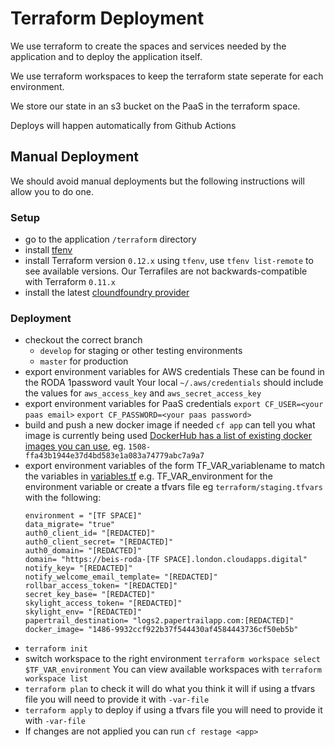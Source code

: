 # Terraform Deployment

We use terraform to create the spaces and services needed by the application and to deploy the application itself.

We use terraform workspaces to keep the terraform state seperate for each environment.

We store our state in an s3 bucket on the PaaS in the terraform space.

Deploys will happen automatically from Github Actions

## Manual Deployment

We should avoid manual deployments but the following instructions will allow you to do one.

### Setup

- go to the application `/terraform` directory
- install [tfenv](https://github.com/tfutils/tfenv)
- install Terraform version `0.12.x` using `tfenv`, use `tfenv list-remote` to see available versions. Our Terrafiles are not backwards-compatible with Terraform `0.11.x`
- install the latest [cloundfoundry provider](https://github.com/cloudfoundry-community/terraform-provider-cf/wiki#installations)

### Deployment

- checkout the correct branch
  - `develop` for staging or other testing environments
  - `master` for production
- export environment variables for AWS credentials
  These can be found in the RODA 1password vault
  Your local `~/.aws/credentials` should include the values for `aws_access_key` and `aws_secret_access_key`
- export environment variables for PaaS credentials
  `export CF_USER=<your paas email>`
  `export CF_PASSWORD=<your paas password>`
- build and push a new docker image if needed
  `cf app` can tell you what image is currently being used
  [DockerHub has a list of existing docker images you can use](https://hub.docker.com/repository/docker/thedxw/beis-report-official-development-assistance/tags?page=1), eg. `1508-ffa43b1944e37d4bd583e1a083a74779abc7a9a7`
- export environment variables of the form TF_VAR_variablename to match the variables in [variables.tf](variables.tf)
  e.g. TF_VAR_environment for the environment variable
  or create a tfvars file eg `terraform/staging.tfvars` with the following:
  ```
  environment = "[TF SPACE]"
  data_migrate= "true"
  auth0_client_id= "[REDACTED]"
  auth0_client_secret= "[REDACTED]"
  auth0_domain= "[REDACTED]"
  domain= "https://beis-roda-[TF SPACE].london.cloudapps.digital"
  notify_key= "[REDACTED]"
  notify_welcome_email_template= "[REDACTED]"
  rollbar_access_token= "[REDACTED]"
  secret_key_base= "[REDACTED]"
  skylight_access_token= "[REDACTED]"
  skylight_env= "[REDACTED]"
  papertrail_destination= "logs2.papertrailapp.com:[REDACTED]"
  docker_image= "1486-9932ccf922b37f544430af4584443736cf50eb5b"
  ```
- `terraform init`
- switch workspace to the right environment
  `terraform workspace select $TF_VAR_environment`
  You can view available workspaces with `terraform workspace list`
- `terraform plan` to check it will do what you think it will
  if using a tfvars file you will need to provide it with `-var-file`
- `terraform apply` to deploy
  if using a tfvars file you will need to provide it with `-var-file`
- If changes are not applied you can run `cf restage <app>`
